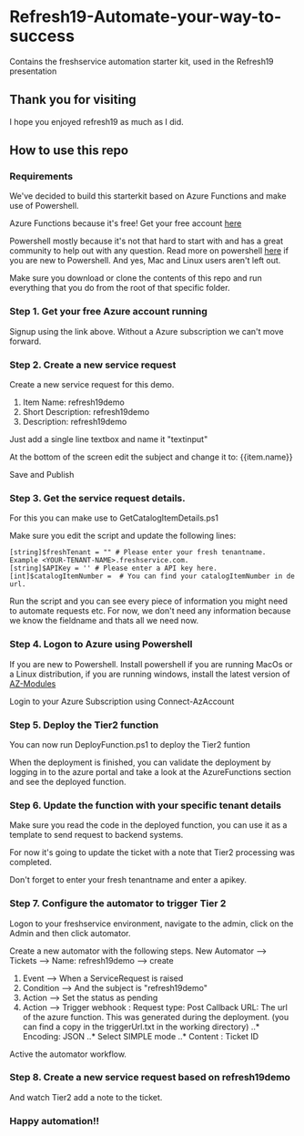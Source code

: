 # Refresh19-Automate-your-way-to-success
Contains the freshservice automation starter kit, used in the Refresh19 presentation

## Thank you for visiting
I hope you enjoyed refresh19 as much as I did.

## How to use this repo

### Requirements
We've decided to build this starterkit based on Azure Functions and make use of Powershell.

Azure Functions because it's free! 
Get your free account [here](https://azure.microsoft.com/free/)

Powershell mostly because it's not that hard to start with and has a great community to help out with any question.
Read more on powershell [here](https://docs.microsoft.com/en-us/powershell/scripting/overview?view=powershell-6) if you are new to Powershell. And yes, Mac and Linux users aren't left out. 

Make sure you download or clone the contents of this repo and run everything that you do from the root of that specific folder.

### Step 1. Get your free Azure account running
Signup using the link above. Without a Azure subscription we can't move forward.

### Step 2. Create a new service request
Create a new service request for this demo. 
1. Item Name: refresh19demo
2. Short Description: refresh19demo
3. Description: refresh19demo

Just add a single line textbox and name it "textinput"

At the bottom of the screen edit the subject and change it to:
{{item.name}}

Save and Publish

### Step 3. Get the service request details.
For this you can make use to GetCatalogItemDetails.ps1

Make sure you edit the script and update the following lines:
```
[string]$freshTenant = "" # Please enter your fresh tenantname. Example <YOUR-TENANT-NAME>.freshservice.com. 
[string]$APIKey = '' # Please enter a API key here.
[int]$catalogItemNumber =  # You can find your catalogItemNumber in de url.
```

Run the script and you can see every piece of information you might need to automate requests etc. For now, we don't need any information because we know the fieldname and thats all we need now.

### Step 4. Logon to Azure using Powershell
If you are new to Powershell. Install powershell if you are running MacOs or a Linux distribution, if you are running windows, install the latest version of [AZ-Modules](https://docs.microsoft.com/en-us/powershell/azure/new-azureps-module-az?view=azps-1.8.0)


Login to your Azure Subscription using Connect-AzAccount


### Step 5. Deploy the Tier2 function
You can now run DeployFunction.ps1 to deploy the Tier2 funtion

When the deployment is finished, you can validate the deployment by logging in to the azure portal and take a look at the AzureFunctions section and see the deployed function.

### Step 6. Update the function with your specific tenant details

Make sure you read the code in the deployed function, you can use it as a template to send request to backend systems.

For now it's going to update the ticket with a note that Tier2 processing was completed.

Don't forget to enter your fresh tenantname and enter a apikey.

### Step 7. Configure the automator to trigger Tier 2

Logon to your freshservice environment, navigate to the admin, click on the Admin and then click automator.

Create a new automator with the following steps.
New Automator --> Tickets --> Name: refresh19demo --> create

1. Event --> When a ServiceRequest is raised
2. Condition --> And the subject is "refresh19demo"
3. Action --> Set the status as pending
4. Action --> Trigger webhook :
Request type: Post
Callback URL: The url of the azure function. This was generated during the deployment. (you can find a copy in the triggerUrl.txt in the working directory)
..* Encoding: JSON
..* Select SIMPLE mode
..* Content : Ticket ID

Active the automator workflow.

### Step 8. Create a new service request based on refresh19demo

And watch Tier2 add a note to the ticket.

### Happy automation!!